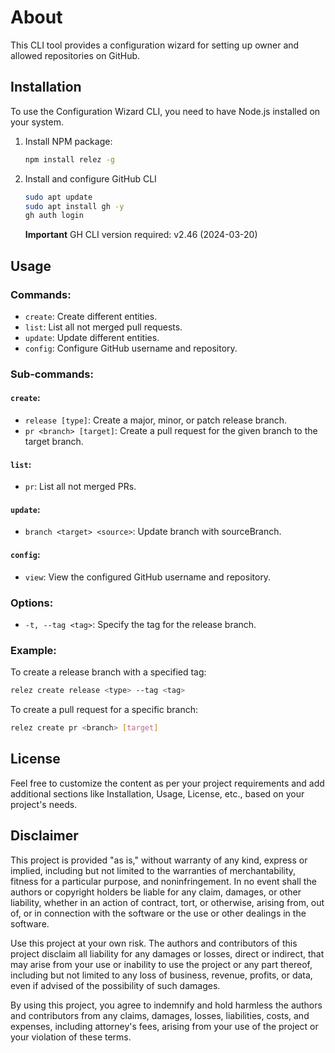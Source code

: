 # About

This CLI tool provides a configuration wizard for setting up owner and allowed repositories on GitHub.

## Installation

To use the Configuration Wizard CLI, you need to have Node.js installed on your system.

1. Install NPM package:

   ```bash
   npm install relez -g
   ```

2. Install and configure GitHub CLI
   
   ```bash
   sudo apt update 
   sudo apt install gh -y
   gh auth login
   ```
   
   **Important**
   GH CLI version required: v2.46 (2024-03-20)
   

## Usage

### Commands:

- `create`: Create different entities.
- `list`: List all not merged pull requests.
- `update`: Update different entities.
- `config`: Configure GitHub username and repository.

### Sub-commands:

#### `create`:

- `release [type]`: Create a major, minor, or patch release branch.
- `pr <branch> [target]`: Create a pull request for the given branch to the target branch.

#### `list`:

- `pr`: List all not merged PRs.

#### `update`:

- `branch <target> <source>`: Update branch with sourceBranch.

#### `config`:

- `view`: View the configured GitHub username and repository.

### Options:

- `-t, --tag <tag>`: Specify the tag for the release branch.

### Example:

To create a release branch with a specified tag:

```bash
relez create release <type> --tag <tag>
```

To create a pull request for a specific branch:

```bash
relez create pr <branch> [target]
```

## License

Feel free to customize the content as per your project requirements and add additional sections like Installation,
Usage, License, etc., based on your project's needs.


## Disclaimer

This project is provided "as is," without warranty of any kind, express or implied, including but not limited to the warranties of merchantability, fitness for a particular purpose, and noninfringement. In no event shall the authors or copyright holders be liable for any claim, damages, or other liability, whether in an action of contract, tort, or otherwise, arising from, out of, or in connection with the software or the use or other dealings in the software.

Use this project at your own risk. The authors and contributors of this project disclaim all liability for any damages or losses, direct or indirect, that may arise from your use or inability to use the project or any part thereof, including but not limited to any loss of business, revenue, profits, or data, even if advised of the possibility of such damages.

By using this project, you agree to indemnify and hold harmless the authors and contributors from any claims, damages, losses, liabilities, costs, and expenses, including attorney's fees, arising from your use of the project or your violation of these terms.
